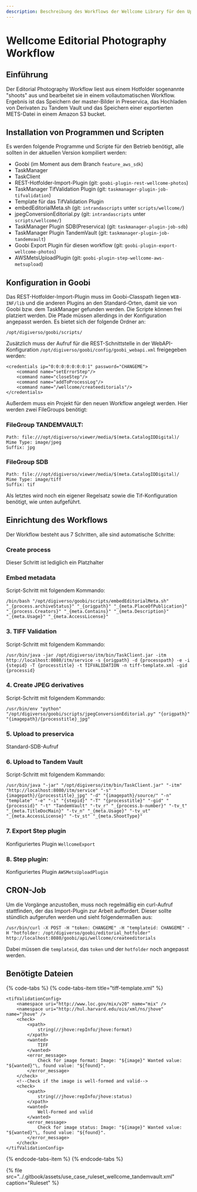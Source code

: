 ```yaml
---
description: Beschreibung des Workflows der Wellcome Library für den Upload zu Tandem Vault
---
```


# Wellcome Editorial Photography Workflow

## Einführung

Der Editorial Photography Workflow liest aus einem Hotfolder sogenannte "shoots" aus und bearbeitet sie in einem vollautomatischen Workflow. Ergebnis ist das Speichern der master-Bilder in Preservica, das Hochladen von Derivaten zu Tandem Vault und das Speichern einer exportierten METS-Datei in einem Amazon S3 bucket.

## Installation von Programmen und Scripten

Es werden folgende Programme und Scripte für den Betrieb benötigt, alle sollten in der aktuellen Version kompiliert werden:

* Goobi \(im Moment aus dem Branch `feature_aws_sdk`\)
* TaskManager
* TaskClient
* REST-Hotfolder-Import-Plugin \(git: `goobi-plugin-rest-wellcome-photos`\)
* TaskManager TifValidation Plugin \(git: `taskmanager-plugin-job-tifvalidation`\)
* Template für das TifValidation Plugin
* embedEditorialMeta.sh \(git: `intrandascripts` unter `scripts/wellcome/`\)
* jpegConversionEditorial.py \(git: `intrandascripts` unter `scripts/wellcome/`\)
* TaskManager Plugin SDB\(Preservica\) \(git: `taskmanager-plugin-job-sdb`\)
* TaskManager Plugin TandemVault \(git: `taskmanager-plugin-job-tandemvault`\)
* Goobi Export Plugin für diesen workflow \(git: `goobi-plugin-export-wellcome-photos`\)
* AWSMetsUploadPlugin \(git: `goobi-plugin-step-wellcome-aws-metsupload`\)

## Konfiguration in Goobi

Das REST-Hotfolder-Import-Plugin muss im Goobi-Classpath liegen `WEB-INF/lib` und die anderen Plugins an den Standard-Orten, damit sie von Goobi bzw. dem TaskManager gefunden werden. Die Scripte können frei platziert werden. Die Pfade müssen allerdings in der Konfiguration angepasst werden. Es bietet sich der folgende Ordner an:

```text
/opt/digiverso/goobi/scripts/
```

Zusätzlich muss der Aufruf für die REST-Schnittstelle in der WebAPI-Konfiguration `/opt/digiverso/goobi/config/goobi_webapi.xml` freigegeben werden:

```markup
<credentials ip="0:0:0:0:0:0:0:1" password="CHANGEME">                      
    <command name="setErrorStep"/>                                              
    <command name="closeStep"/>                                                 
    <command name="addToProcessLog"/>                                           
    <command name="/wellcome/createeditorials"/>                                                 
</credentials>
```

Außerdem muss ein Projekt für den neuen Workflow angelegt werden. Hier werden zwei FileGroups benötigt:

### FileGroup TANDEMVAULT:

```text
Path: file:///opt/digiverso/viewer/media/$(meta.CatalogIDDigital)/ 
Mime Type: image/jpeg
Suffix: jpg
```

### FileGroup SDB

```text
Path: file:///opt/digiverso/viewer/media/$(meta.CatalogIDDigital)/ 
Mime Type: image/tiff
Suffix: tif
```

Als letztes wird noch ein eigener Regelsatz sowie die Tif-Konfiguration benötigt, wie unten aufgeführt.

## Einrichtung des Workflows

Der Workflow besteht aus 7 Schritten, alle sind automatische Schritte:

### Create process

Dieser Schritt ist lediglich ein Platzhalter

### Embed metadata

Script-Schritt mit folgendem Kommando:

```text
/bin/bash "/opt/digiverso/goobi/scripts/embedEditorialMeta.sh" "_{process.archiveStatus}" "_{origpath}" "_{meta.PlaceOfPublication}" "_{process.Creators}" "_{meta.Contains}" "_{meta.Description}" "_{meta.Usage}" "_{meta.AccessLicense}"
```

### 3. TIFF Validation

Script-Schritt mit folgendem Kommando:

```text
/usr/bin/java -jar /opt/digiverso/itm/bin/TaskClient.jar -itm http://localhost:8080/itm/service -s {origpath} -d {processpath} -e -i {stepid} -T {processtitle} -t TIFVALIDATION -n tiff-template.xml -gid {processid}
```

### 4. Create JPEG derivatives

Script-Schritt mit folgendem Kommando:

```text
/usr/bin/env "python" "/opt/digiverso/goobi/scripts/jpegConversionEditorial.py" "{origpath}" "{imagepath}/{processtitle}_jpg"
```

### 5. Upload to preservica

Standard-SDB-Aufruf

### 6. Upload to Tandem Vault

Script-Schritt mit folgendem Kommando:

```text
/usr/bin/java "-jar" "/opt/digiverso/itm/bin/TaskClient.jar" "-itm" "http://localhost:8080/itm/service" "-s" "{imagepath}/{processtitle}_jpg" "-d" "{imagepath}/source/" "-n" "template" "-e" "-i" "{stepid}" "-T" "{processtitle}" "-gid" "{processid}" "-t" "TandemVault" "-tv_r" "_{process.b-number}" "-tv_t" "_{meta.TitleDocMain}" "-tv_n" "_{meta.Usage}" "-tv_ut" "_{meta.AccessLicense}" "-tv_st" "_{meta.ShootType}"
```

### 7. Export Step plugin

Konfiguriertes Plugin `WellcomeExport`

### 8. Step plugin:

Konfiguriertes Plugin `AWSMetsUploadPlugin`

## CRON-Job

Um die Vorgänge anzustoßen, muss noch regelmäßig ein curl-Aufruf stattfinden, der das Import-Plugin zur Arbeit auffordert. Dieser sollte stündlich aufgerufen werden und sieht folgendermaßen aus:

```text
/usr/bin/curl -X POST -H "token: CHANGEME" -H "templateid: CHANGEME" -H "hotfolder: /opt/digiverso/goobi/editorial_hotfolder" http://localhost:8080/goobi/api/wellcome/createeditorials
```

Dabei müssen die `templateid`, das `token` und der `hotfolder` noch angepasst werden.

## Benötigte Dateien

{% code-tabs %}
{% code-tabs-item title="tiff-template.xml" %}
```markup
<tifValidationConfig>
    <namespace uri="http://www.loc.gov/mix/v20" name="mix" />
    <namespace uri="http://hul.harvard.edu/ois/xml/ns/jhove" name="jhove" />
    <check>
        <xpath>
            string(//jhove:repInfo/jhove:format)
        </xpath>
        <wanted>
            TIFF
        </wanted>
        <error_message>
            Check for image format: Image: "${image}" Wanted value: "${wanted}"\, found value: "${found}".
        </error_message>
    </check>
    <!--Check if the image is well-formed and valid-->
    <check>
        <xpath>
            string(//jhove:repInfo/jhove:status)
        </xpath>
        <wanted>
            Well-Formed and valid
        </wanted>
        <error_message>
            Check for image status: Image: "${image}" Wanted value: "${wanted}"\, found value: "${found}".
        </error_message>
    </check>
</tifValidationConfig>
```
{% endcode-tabs-item %}
{% endcode-tabs %}

{% file src="../.gitbook/assets/use\_case\_ruleset\_wellcome\_tandemvault.xml" caption="Ruleset" %}

